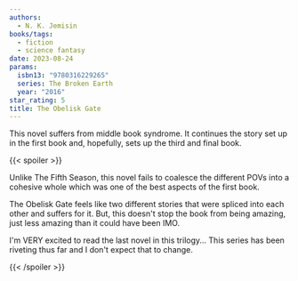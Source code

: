```yaml
---
authors:
  - N. K. Jemisin
books/tags:
  - fiction
  - science fantasy
date: 2023-08-24
params:
  isbn13: "9780316229265"
  series: The Broken Earth
  year: "2016"
star_rating: 5
title: The Obelisk Gate
---
```


This novel suffers from middle book syndrome. It continues the story set up in
the first book and, hopefully, sets up the third and final book.

<!--more-->

{{< spoiler >}}

Unlike The Fifth Season, this novel fails to coalesce the different POVs into a
cohesive whole which was one of the best aspects of the first book.

The Obelisk Gate feels like two different stories that were spliced into each
other and suffers for it. But, this doesn't stop the book from being amazing,
just less amazing than it could have been IMO.

I'm VERY excited to read the last novel in this trilogy... This series has been
riveting thus far and I don't expect that to change.

{{< /spoiler >}}

